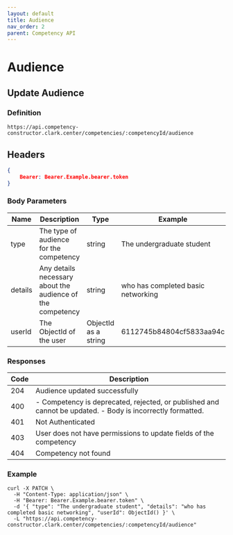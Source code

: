 ```yaml
---
layout: default
title: Audience
nav_order: 2
parent: Competency API
---
```

# Audience
## Update Audience

### Definition
```HTTP
https://api.competency-constructor.clark.center/competencies/:competencyId/audience
```

## Headers
```JSON
{
    Bearer: Bearer.Example.bearer.token
}
```

### Body Parameters

| Name | Description | Type | Example |
| ----------- | ----------- | ----------- | ----------- |
| type | The type of audience for the competency | string | The undergraduate student |
| details | Any details necessary about the audience of the competency | string | who has completed basic networking |
| userId | The ObjectId of the user | ObjectId as a string | 6112745b84804cf5833aa94c |

### Responses

| Code | Description |
| ----------- | ----------- |
| 204 | Audience updated successfully |
| 400 | - Competency is deprecated, rejected, or published and cannot be updated. - Body is incorrectly formatted. |
| 401 | Not Authenticated  |
| 403 | User does not have permissions to update fields of the competency |
| 404 | Competency not found |

### Example

```CURL
curl -X PATCH \
  -H "Content-Type: application/json" \
  -H "Bearer: Bearer.Example.bearer.token" \
  -d '{ "type": "The undergraduate student", "details": "who has completed basic networking", "userId": ObjectId() }' \
  -L "https://api.competency-constructor.clark.center/competencies/:competencyId/audience"
```

